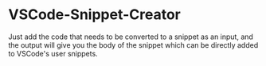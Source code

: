 # VSCode-Snippet-Creator
Just add the code that needs to be converted to a snippet as an input, and the output will give you the body of the snippet which can be directly
added to VSCode's user snippets.

